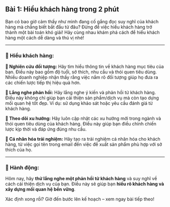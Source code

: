 ## Bài 1: Hiểu khách hàng trong 2 phút

Bạn có bao giờ cảm thấy như mình đang cố gắng đọc suy nghĩ của khách hàng mà chẳng biết bắt đầu từ đâu? Đừng để việc hiểu khách hàng trở thành một bài toán khó giải! Hãy cùng nhau khám phá cách để hiểu khách hàng một cách dễ dàng và thú vị nhé!

---

### 📌 Hiểu khách hàng:

**🔹 Nghiên cứu đối tượng:**
Hãy tìm hiểu thông tin về khách hàng mục tiêu của bạn. Điều này bao gồm độ tuổi, sở thích, nhu cầu và thói quen tiêu dùng. Nhiều doanh nghiệp nhận thấy rằng việc nắm rõ đối tượng giúp họ đưa ra các chiến lược tiếp thị hiệu quả hơn.

**🔹 Lắng nghe phản hồi:**
Hãy lắng nghe ý kiến và phản hồi từ khách hàng. Điều này không chỉ giúp bạn cải thiện sản phẩm/dịch vụ mà còn tạo dựng mối quan hệ tốt đẹp. Ví dụ: sử dụng khảo sát hoặc yêu cầu đánh giá từ khách hàng.

**🔹 Theo dõi xu hướng:**
Hãy luôn cập nhật các xu hướng mới trong ngành và thói quen tiêu dùng của khách hàng. Điều này giúp bạn điều chỉnh chiến lược kịp thời và đáp ứng đúng nhu cầu.

**🔹 Cá nhân hóa trải nghiệm:**
Hãy tạo ra trải nghiệm cá nhân hóa cho khách hàng, từ việc gọi tên trong email đến việc đề xuất sản phẩm phù hợp với sở thích của họ.

---

### 🚀 Hành động:

Hôm nay, hãy **thử lắng nghe một phản hồi từ khách hàng** và suy nghĩ về cách cải thiện dịch vụ của bạn. Điều này sẽ giúp bạn **hiểu rõ khách hàng và xây dựng mối quan hệ bền vững**.

Xác định xong rồi? Giờ đến bước lên kế hoạch – xem ngay bài tiếp theo!